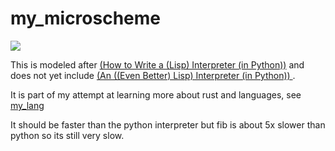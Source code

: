 # my_microscheme

![](https://github.com/benmkw/my_microscheme/workflows/CI/badge.svg)

This is modeled after [(How to Write a (Lisp) Interpreter (in Python))](https://norvig.com/lispy.html) and does not yet include [(An ((Even Better) Lisp) Interpreter (in Python))
](https://norvig.com/lispy2.html).

It is part of my attempt at learning more about rust and languages, see [my_lang](https://github.com/benmkw/my_lang)

It should be faster than the python interpreter but fib is about 5x slower than python so its still very slow.
